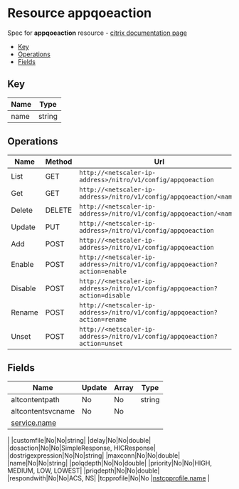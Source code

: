 # Resource appqoeaction

Spec for **appqoeaction** resource - [citrix documentation page](https://developer-docs.citrix.com/projects/netscaler-nitro-api/en/11.0/configuration/appqoe/appqoeaction/appqoeaction/)

- [Key](#key)
- [Operations](#operations)
- [Fields](#fields)

## Key

| Name | Type |
|----|----|
| name | string |

## Operations

| Name | Method | Url |
|----|----|----|
| List | GET | `http://<netscaler-ip-address>/nitro/v1/config/appqoeaction` |
| Get | GET | `http://<netscaler-ip-address>/nitro/v1/config/appqoeaction/<name>` |
| Delete | DELETE | `http://<netscaler-ip-address>/nitro/v1/config/appqoeaction/<name>` |
| Update | PUT | `http://<netscaler-ip-address>/nitro/v1/config/appqoeaction` |
| Add | POST | `http://<netscaler-ip-address>/nitro/v1/config/appqoeaction` |
| Enable | POST | `http://<netscaler-ip-address>/nitro/v1/config/appqoeaction?action=enable` |
| Disable | POST | `http://<netscaler-ip-address>/nitro/v1/config/appqoeaction?action=disable` |
| Rename | POST | `http://<netscaler-ip-address>/nitro/v1/config/appqoeaction?action=rename` |
| Unset | POST | `http://<netscaler-ip-address>/nitro/v1/config/appqoeaction?action=unset` |

## Fields

| Name | Update | Array | Type |
|----|----|----|----|
|altcontentpath|No|No|string|
|altcontentsvcname|No|No
|[service.name](/doc/resources/service.md)
|
|customfile|No|No|string|
|delay|No|No|double|
|dosaction|No|No|SimpleResponse, HICResponse|
|dostrigexpression|No|No|string|
|maxconn|No|No|double|
|name|No|No|string|
|polqdepth|No|No|double|
|priority|No|No|HIGH, MEDIUM, LOW, LOWEST|
|priqdepth|No|No|double|
|respondwith|No|No|ACS, NS|
|tcpprofile|No|No
|[nstcpprofile.name](/doc/resources/nstcpprofile.md)
|

